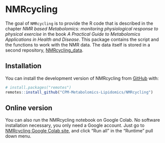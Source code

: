
<!-- README.md is generated from README.Rmd. Please edit that file -->

# NMRcycling

<!-- badges: start -->
<!-- badges: end -->

The goal of `NMRcycling` is to provide the R code that is described in
the chapter *NMR based Metabolomics: monitoring physiological response
to physical exercise* in the book *A Practical Guide to Metabolomics
Applications in Health and Disease*. This package contains the script
and the functions to work with the NMR data. The data itself is stored
in a second repository,
[NMRcycling_data](https://github.com/CPM-Metabolomics-Lipidomics/NMRcycling_data).

## Installation

You can install the development version of NMRcycling from
[GitHub](https://github.com/ricoderks/NMRcycling) with:

``` r
# install.packages("remotes")
remotes::install_github("CPM-Metabolomics-Lipidomics/NMRcycling")
```

## Online version

You can also run the NMRcycling notebook on Google Colab. No software
installation necessary, you only need a Google account. Just go to
[NMRcycling Google Colab
site](https://colab.research.google.com/drive/1a71rNVgBCjXN-OeUnPt15IvdPgydXYXz?usp=sharing),
and click “Run all” in the “Runtime” pull down menu.
